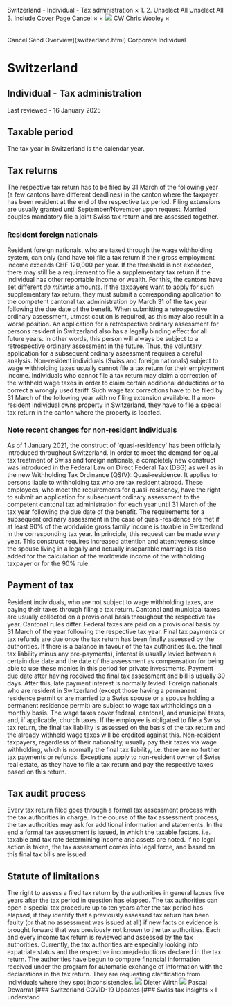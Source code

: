 Switzerland - Individual - Tax administration
×
1.
2.
Unselect All
Unselect All
3.
Include Cover Page
Cancel
×
×
![](-/media/world-wide-tax-summaries/attachments/global---chris-wooley.ashx%3Frev=ac5e5f3223b34096b1afc2a6009c7320&revision=ac5e5f32-23b3-4096-b1af-c2a6009c7320&hash=859B7ADC84DC2CBEC9760E9E6EE7DE6D0A8BFCDF)
CW
Chris Wooley
×
######
Cancel
Send
Overview](switzerland.html)
Corporate
Individual
# Switzerland
## Individual - Tax administration
Last reviewed - 16 January 2025
## Taxable period
The tax year in Switzerland is the calendar year.
## Tax returns
The respective tax return has to be filed by 31 March of the following year (a few cantons have different deadlines) in the canton where the taxpayer has been resident at the end of the respective tax period. Filing extensions are usually granted until September/November upon request. Married couples mandatory file a joint Swiss tax return and are assessed together.
### Resident foreign nationals
Resident foreign nationals, who are taxed through the wage withholding system, can only (and have to) file a tax return if their gross employment income exceeds CHF 120,000 per year. If the threshold is not exceeded, there may still be a requirement to file a supplementary tax return if the individual has other reportable income or wealth. For this, the cantons have set different *de minimis* amounts.
If the taxpayers want to apply for such supplementary tax return, they must submit a corresponding application to the competent cantonal tax administration by March 31 of the tax year following the due date of the benefit.
When submitting a retrospective ordinary assessment, utmost caution is required, as this may also result in a worse position. An application for a retrospective ordinary assessment for persons resident in Switzerland also has a legally binding effect for all future years. In other words, this person will always be subject to a retrospective ordinary assessment in the future. Thus, the voluntary application for a subsequent ordinary assessment requires a careful analysis.
Non-resident individuals (Swiss and foreign nationals) subject to wage withholding taxes usually cannot file a tax return for their employment income. Individuals who cannot file a tax return may claim a correction of the withheld wage taxes in order to claim certain additional deductions or to correct a wrongly used tariff. Such wage tax corrections have to be filed by 31 March of the following year with no filing extension available.
If a non-resident individual owns property in Switzerland, they have to file a special tax return in the canton where the property is located.
### Note recent changes for non-resident individuals
As of 1 January 2021, the construct of 'quasi-residency' has been officially introduced throughout Switzerland.
In order to meet the demand for equal tax treatment of Swiss and foreign nationals, a completely new construct was introduced in the Federal Law on Direct Federal Tax (DBG) as well as in the new Withholding Tax Ordinance (QStV): Quasi-residence. It applies to persons liable to withholding tax who are tax resident abroad. These employees, who meet the requirements for quasi-residency, have the right to submit an application for subsequent ordinary assessment to the competent cantonal tax administration for each year until 31 March of the tax year following the due date of the benefit.
The requirements for a subsequent ordinary assessment in the case of quasi-residence are met if at least 90% of the worldwide gross family income is taxable in Switzerland in the corresponding tax year. In principle, this request can be made every year.
This construct requires increased attention and attentiveness since the spouse living in a legally and actually inseparable marriage is also added for the calculation of the worldwide income of the withholding taxpayer or for the 90% rule.
## Payment of tax
Resident individuals, who are not subject to wage withholding taxes, are paying their taxes through filing a tax return. Cantonal and municipal taxes are usually collected on a provisional basis throughout the respective tax year. Cantonal rules differ. Federal taxes are paid on a provisional basis by 31 March of the year following the respective tax year. Final tax payments or tax refunds are due once the tax return has been finally assessed by the authorities. If there is a balance in favour of the tax authorities (i.e. the final tax liability minus any pre-payments), interest is usually levied between a certain due date and the date of the assessment as compensation for being able to use these monies in this period for private investments. Payment due date after having received the final tax assessment and bill is usually 30 days. After this, late payment interest is normally levied.
Foreign nationals who are resident in Switzerland (except those having a permanent residence permit or are married to a Swiss spouse or a spouse holding a permanent residence permit) are subject to wage tax withholdings on a monthly basis. The wage taxes cover federal, cantonal, and municipal taxes, and, if applicable, church taxes. If the employee is obligated to file a Swiss tax return, the final tax liability is assessed on the basis of the tax return and the already withheld wage taxes will be credited against this.
Non-resident taxpayers, regardless of their nationality, usually pay their taxes via wage withholding, which is normally the final tax liability, i.e. there are no further tax payments or refunds. Exceptions apply to non-resident owner of Swiss real estate, as they have to file a tax return and pay the respective taxes based on this return.
## Tax audit process
Every tax return filed goes through a formal tax assessment process with the tax authorities in charge. In the course of the tax assessment process, the tax authorities may ask for additional information and statements. In the end a formal tax assessment is issued, in which the taxable factors, i.e. taxable and tax rate determining income and assets are noted. If no legal action is taken, the tax assessment comes into legal force, and based on this final tax bills are issued.
## Statute of limitations
The right to assess a filed tax return by the authorities in general lapses five years after the tax period in question has elapsed. The tax authorities can open a special tax procedure up to ten years after the tax period has elapsed, if they identify that a previously assessed tax return has been faulty (or that no assessment was issued at all) if new facts or evidence is brought forward that was previously not known to the tax authorities.
Each and every income tax return is reviewed and assessed by the tax authorities. Currently, the tax authorities are especially looking into expatriate status and the respective income/deductions declared in the tax return.
The authorities have begun to compare financial information received under the program for automatic exchange of information with the declarations in the tax return. They are requesting clarification from individuals where they spot inconsistencies.
![](-/media/world-wide-tax-summaries/attachments/switzerland---wirth_dieter.ashx%3Frev=51f5bff1f5894eb5899d77de10e18ecc&revision=51f5bff1-f589-4eb5-899d-77de10e18ecc&hash=9B0691F7E7F2EF687147E05E910DF68ED43823D8)
Dieter Wirth
![](-/media/world-wide-tax-summaries/switzerlandpascal-dewarratswitzerland--pascal-dewarratjpg20220516103138649.ashx%3Frev=e0bb66564ee641cb8d85e649f736d1f2&revision=e0bb6656-4ee6-41cb-8d85-e649f736d1f2&hash=70FF7C699A165872C1950820A34845EFD383DF1B)
Pascal Dewarrat
[### Switzerland COVID-19 Updates
[### Swiss tax insights
×
I understand